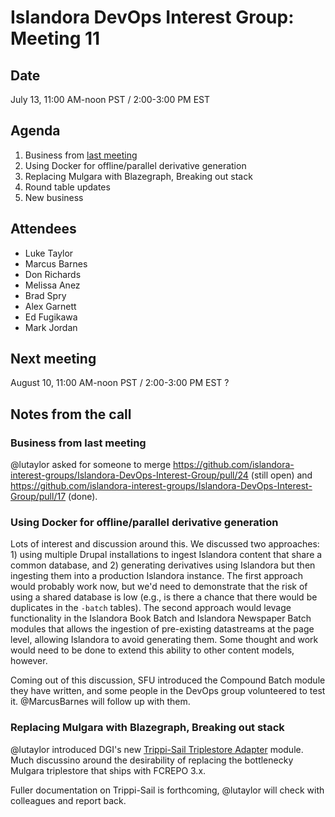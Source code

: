 # Islandora DevOps Interest Group: Meeting 11

## Date

July 13, 11:00 AM-noon PST / 2:00-3:00 PM EST

## Agenda

1. Business from [last meeting](https://github.com/islandora-interest-groups/Islandora-DevOps-Interest-Group/blob/master/meetings/10.md)
2. Using Docker for offline/parallel derivative generation
3. Replacing Mulgara with Blazegraph, Breaking out stack
4. Round table updates
5. New business

## Attendees

* Luke Taylor
* Marcus Barnes
* Don Richards
* Melissa Anez
* Brad Spry
* Alex Garnett
* Ed Fugikawa
* Mark Jordan

## Next meeting

August 10, 11:00 AM-noon PST / 2:00-3:00 PM EST ?


## Notes from the call

### Business from last meeting

@lutaylor asked for someone to merge https://github.com/islandora-interest-groups/Islandora-DevOps-Interest-Group/pull/24 (still open) and https://github.com/islandora-interest-groups/Islandora-DevOps-Interest-Group/pull/17 (done).

### Using Docker for offline/parallel derivative generation

Lots of interest and discussion around this. We discussed two approaches: 1) using multiple Drupal installations to ingest Islandora content that share a common database, and 2) generating derivatives using Islandora but then ingesting them into a production Islandora instance. The first approach would probably work now, but we'd need to demonstrate that the risk of using a shared database is low (e.g., is there a chance that there would be duplicates in the `-batch` tables). The second approach would levage functionality in the Islandora Book Batch and Islandora Newspaper Batch modules that allows the ingestion of pre-existing datastreams at the page level, allowing Islandora to avoid generating them. Some thought and work would need to be done to extend this ability to other content models, however.

Coming out of this discussion, SFU introduced the Compound Batch module they have written, and some people in the DevOps group volunteered to test it. @MarcusBarnes will follow up with them.

### Replacing Mulgara with Blazegraph, Breaking out stack

@lutaylor introduced DGI's new [Trippi-Sail Triplestore Adapter](https://github.com/discoverygarden/trippi-sail) module. Much discussino around the desirability of replacing the bottlenecky Mulgara triplestore that ships with FCREPO 3.x.

Fuller documentation on Trippi-Sail is forthcoming, @lutaylor will check with colleagues and report back.
